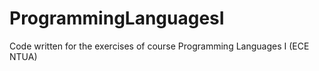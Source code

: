 # ProgrammingLanguagesI
Code written for the exercises of course Programming Languages I (ECE NTUA)

